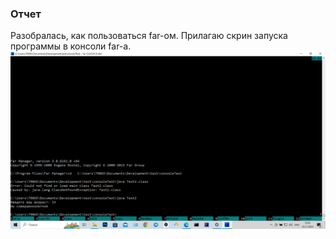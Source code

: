 ### Отчет
Разобралась, как пользоваться far-ом. Прилагаю скрин
запуска программы в консоли far-a.
![Изображение](img.png)